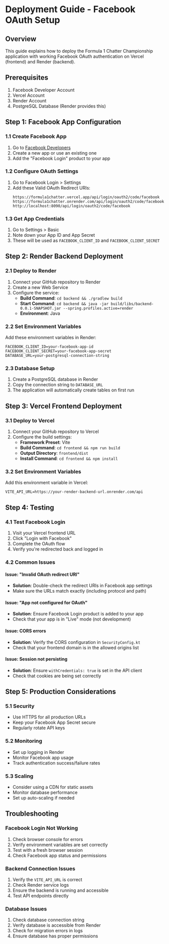 # Deployment Guide - Facebook OAuth Setup

## Overview
This guide explains how to deploy the Formula 1 Chatter Championship application with working Facebook OAuth authentication on Vercel (frontend) and Render (backend).

## Prerequisites
1. Facebook Developer Account
2. Vercel Account
3. Render Account
4. PostgreSQL Database (Render provides this)

## Step 1: Facebook App Configuration

### 1.1 Create Facebook App
1. Go to [Facebook Developers](https://developers.facebook.com/)
2. Create a new app or use an existing one
3. Add the "Facebook Login" product to your app

### 1.2 Configure OAuth Settings
1. Go to Facebook Login > Settings
2. Add these Valid OAuth Redirect URIs:
   ```
   https://formula1chatter.vercel.app/api/login/oauth2/code/facebook
   https://formula1chatter.onrender.com/api/login/oauth2/code/facebook
   http://localhost:8090/api/login/oauth2/code/facebook
   ```

### 1.3 Get App Credentials
1. Go to Settings > Basic
2. Note down your App ID and App Secret
3. These will be used as `FACEBOOK_CLIENT_ID` and `FACEBOOK_CLIENT_SECRET`

## Step 2: Render Backend Deployment

### 2.1 Deploy to Render
1. Connect your GitHub repository to Render
2. Create a new Web Service
3. Configure the service:
   - **Build Command**: `cd backend && ./gradlew build`
   - **Start Command**: `cd backend && java -jar build/libs/backend-0.0.1-SNAPSHOT.jar --spring.profiles.active=render`
   - **Environment**: Java

### 2.2 Set Environment Variables
Add these environment variables in Render:
```
FACEBOOK_CLIENT_ID=your-facebook-app-id
FACEBOOK_CLIENT_SECRET=your-facebook-app-secret
DATABASE_URL=your-postgresql-connection-string
```

### 2.3 Database Setup
1. Create a PostgreSQL database in Render
2. Copy the connection string to `DATABASE_URL`
3. The application will automatically create tables on first run

## Step 3: Vercel Frontend Deployment

### 3.1 Deploy to Vercel
1. Connect your GitHub repository to Vercel
2. Configure the build settings:
   - **Framework Preset**: Vite
   - **Build Command**: `cd frontend && npm run build`
   - **Output Directory**: `frontend/dist`
   - **Install Command**: `cd frontend && npm install`

### 3.2 Set Environment Variables
Add this environment variable in Vercel:
```
VITE_API_URL=https://your-render-backend-url.onrender.com/api
```

## Step 4: Testing

### 4.1 Test Facebook Login
1. Visit your Vercel frontend URL
2. Click "Login with Facebook"
3. Complete the OAuth flow
4. Verify you're redirected back and logged in

### 4.2 Common Issues

#### Issue: "Invalid OAuth redirect URI"
- **Solution**: Double-check the redirect URIs in Facebook app settings
- Make sure the URLs match exactly (including protocol and path)

#### Issue: "App not configured for OAuth"
- **Solution**: Ensure Facebook Login product is added to your app
- Check that your app is in "Live" mode (not development)

#### Issue: CORS errors
- **Solution**: Verify the CORS configuration in `SecurityConfig.kt`
- Check that your frontend domain is in the allowed origins list

#### Issue: Session not persisting
- **Solution**: Ensure `withCredentials: true` is set in the API client
- Check that cookies are being set correctly

## Step 5: Production Considerations

### 5.1 Security
- Use HTTPS for all production URLs
- Keep your Facebook App Secret secure
- Regularly rotate API keys

### 5.2 Monitoring
- Set up logging in Render
- Monitor Facebook app usage
- Track authentication success/failure rates

### 5.3 Scaling
- Consider using a CDN for static assets
- Monitor database performance
- Set up auto-scaling if needed

## Troubleshooting

### Facebook Login Not Working
1. Check browser console for errors
2. Verify environment variables are set correctly
3. Test with a fresh browser session
4. Check Facebook app status and permissions

### Backend Connection Issues
1. Verify the `VITE_API_URL` is correct
2. Check Render service logs
3. Ensure the backend is running and accessible
4. Test API endpoints directly

### Database Issues
1. Check database connection string
2. Verify database is accessible from Render
3. Check for migration errors in logs
4. Ensure database has proper permissions
